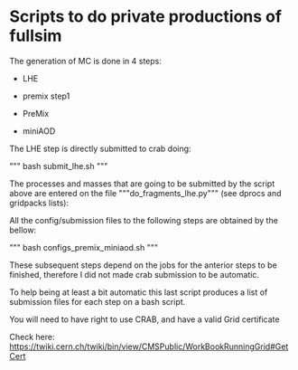# Scripts to do private productions of fullsim

The generation of MC is done in 4 steps:

- LHE

- premix step1

- PreMix

- miniAOD


The LHE step is directly submitted to crab doing:

"""
bash submit_lhe.sh
"""

The processes and masses that are going to be submitted by the script above are entered on the file """do_fragments_lhe.py""" (see dprocs and gridpacks lists):

All the config/submission files to the following steps are obtained by the bellow:

"""
bash configs_premix_miniaod.sh
"""

These subsequent steps depend on the jobs for the anterior steps to be finished, therefore I did not made crab submission to be automatic.

To help being at least a bit automatic this last script produces a list of submission files for each step on a bash script.

You will need to have right to use CRAB, and have a valid Grid certificate

Check here: https://twiki.cern.ch/twiki/bin/view/CMSPublic/WorkBookRunningGrid#GetCert
